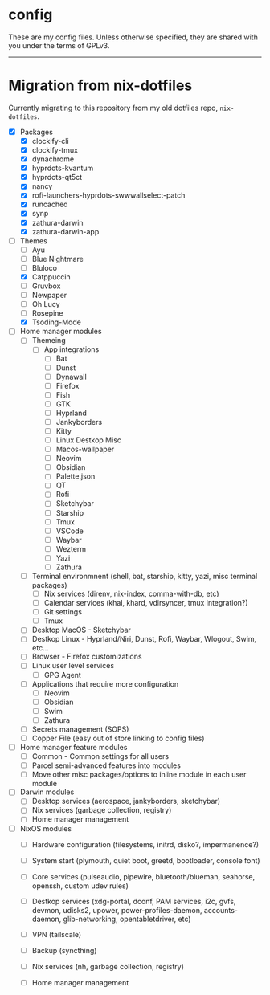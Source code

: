 # config

These are my config files. Unless otherwise specified, they are shared with you under the terms of GPLv3.

---

# Migration from nix-dotfiles

Currently migrating to this repository from my old dotfiles repo, `nix-dotfiles`.

- [x] Packages 
  - [x] clockify-cli
  - [x] clockify-tmux
  - [x] dynachrome
  - [x] hyprdots-kvantum
  - [x] hyprdots-qt5ct
  - [x] nancy
  - [x] rofi-launchers-hyprdots-swwwallselect-patch
  - [x] runcached
  - [x] synp
  - [x] zathura-darwin
  - [x] zathura-darwin-app
- [ ] Themes
  - [ ] Ayu
  - [ ] Blue Nightmare
  - [ ] Bluloco
  - [x] Catppuccin
  - [ ] Gruvbox
  - [ ] Newpaper
  - [ ] Oh Lucy
  - [ ] Rosepine
  - [x] Tsoding-Mode
- [ ] Home manager modules
  - [ ] Themeing
    - [ ] App integrations
      - [ ] Bat
      - [ ] Dunst
      - [ ] Dynawall
      - [ ] Firefox
      - [ ] Fish
      - [ ] GTK
      - [ ] Hyprland
      - [ ] Jankyborders
      - [ ] Kitty
      - [ ] Linux Destkop Misc
      - [ ] Macos-wallpaper
      - [ ] Neovim
      - [ ] Obsidian
      - [ ] Palette.json
      - [ ] QT
      - [ ] Rofi
      - [ ] Sketchybar
      - [ ] Starship
      - [ ] Tmux
      - [ ] VSCode
      - [ ] Waybar
      - [ ] Wezterm
      - [ ] Yazi
      - [ ] Zathura
  - [ ] Terminal environmnent (shell, bat, starship, kitty, yazi, misc terminal packages)
    - [ ] Nix services (direnv, nix-index, comma-with-db, etc)
    - [ ] Calendar services (khal, khard, vdirsyncer, tmux integration?)
    - [ ] Git settings
    - [ ] Tmux
  - [ ] Desktop MacOS - Sketchybar
  - [ ] Destkop Linux - Hyprland/Niri, Dunst, Rofi, Waybar, Wlogout, Swim, etc...
  - [ ] Browser - Firefox customizations
  - [ ] Linux user level services
    - [ ] GPG Agent
  - [ ] Applications that require more configuration
    - [ ] Neovim
    - [ ] Obsidian
    - [ ] Swim
    - [ ] Zathura
  - [ ] Secrets management (SOPS)
  - [ ] Copper File (easy out of store linking to config files)
- [ ] Home manager feature modules
  - [ ] Common - Common settings for all users
  - [ ] Parcel semi-advanced features into modules 
  - [ ] Move other misc packages/options to inline module in each user module
- [ ] Darwin modules
  - [ ] Desktop services (aerospace, jankyborders, sketchybar)
  - [ ] Nix services (garbage collection, registry)
  - [ ] Home manager management
- [ ] NixOS modules
  - [ ] Hardware configuration (filesystems, initrd, disko?, impermanence?)
  - [ ] System start (plymouth, quiet boot, greetd, bootloader, console font)
  - [ ] Core services (pulseaudio, pipewire, bluetooth/blueman, seahorse, openssh, custom udev rules)
  - [ ] Destkop services (xdg-portal, dconf, PAM services, i2c, gvfs, devmon, udisks2, upower, power-profiles-daemon, accounts-daemon, glib-networking, opentabletdriver, etc)
  - [ ] VPN (tailscale)
  - [ ] Backup (syncthing)
  - [ ] Nix services (nh, garbage collection, registry)
  - [ ] Home manager management




